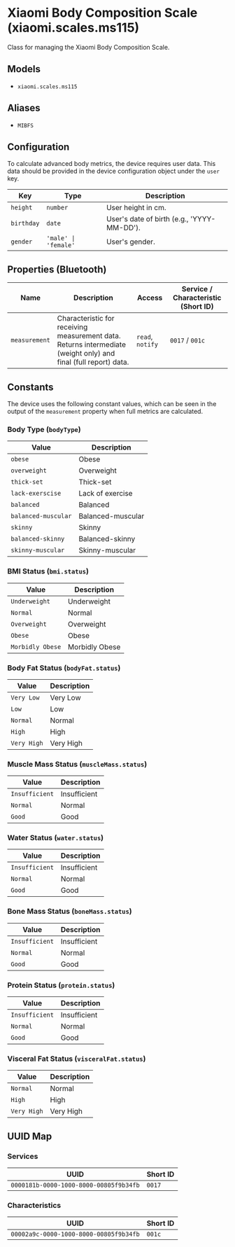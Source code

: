 # Xiaomi Body Composition Scale (xiaomi.scales.ms115)

Class for managing the Xiaomi Body Composition Scale.

## Models

- `xiaomi.scales.ms115`

## Aliases

- `MIBFS`

## Configuration

To calculate advanced body metrics, the device requires user data. This data should be provided in the device configuration object under the `user` key.

| Key      | Type                  | Description                                      |
|----------|-----------------------|--------------------------------------------------|
| `height`   | `number`              | User height in cm.                               |
| `birthday` | `date`                | User's date of birth (e.g., 'YYYY-MM-DD').       |
| `gender`   | `'male' \| 'female'` | User's gender.                                   |

## Properties (Bluetooth)

| Name          | Description                                                                                             | Access           | Service / Characteristic (Short ID) |
|---------------|---------------------------------------------------------------------------------------------------------|------------------|-------------------------------------|
| `measurement` | Characteristic for receiving measurement data. Returns intermediate (weight only) and final (full report) data. | `read`, `notify` | `0017` / `001c`                     |

## Constants

The device uses the following constant values, which can be seen in the output of the `measurement` property when full metrics are calculated.

### Body Type (`bodyType`)

| Value               | Description                 |
|---------------------|-----------------------------|
| `obese`             | Obese                       |
| `overweight`        | Overweight                  |
| `thick-set`         | Thick-set                   |
| `lack-exerscise`    | Lack of exercise            |
| `balanced`          | Balanced                    |
| `balanced-muscular` | Balanced-muscular           |
| `skinny`            | Skinny                      |
| `balanced-skinny`   | Balanced-skinny             |
| `skinny-muscular`   | Skinny-muscular             |

### BMI Status (`bmi.status`)

| Value           | Description      |
|-----------------|------------------|
| `Underweight`   | Underweight      |
| `Normal`        | Normal           |
| `Overweight`    | Overweight       |
| `Obese`         | Obese            |
| `Morbidly Obese`| Morbidly Obese   |

### Body Fat Status (`bodyFat.status`)

| Value       | Description |
|-------------|-------------|
| `Very Low`  | Very Low    |
| `Low`       | Low         |
| `Normal`    | Normal      |
| `High`      | High        |
| `Very High` | Very High   |

### Muscle Mass Status (`muscleMass.status`)

| Value          | Description  |
|----------------|--------------|
| `Insufficient` | Insufficient |
| `Normal`       | Normal       |
| `Good`         | Good         |

### Water Status (`water.status`)

| Value          | Description  |
|----------------|--------------|
| `Insufficient` | Insufficient |
| `Normal`       | Normal       |
| `Good`         | Good         |

### Bone Mass Status (`boneMass.status`)

| Value          | Description  |
|----------------|--------------|
| `Insufficient` | Insufficient |
| `Normal`       | Normal       |
| `Good`         | Good         |

### Protein Status (`protein.status`)

| Value          | Description  |
|----------------|--------------|
| `Insufficient` | Insufficient |
| `Normal`       | Normal       |
| `Good`         | Good         |

### Visceral Fat Status (`visceralFat.status`)

| Value       | Description |
|-------------|-------------|
| `Normal`    | Normal      |
| `High`      | High        |
| `Very High` | Very High   |

## UUID Map

### Services

| UUID                                   | Short ID |
|----------------------------------------|----------|
| `0000181b-0000-1000-8000-00805f9b34fb` | `0017`   |

### Characteristics

| UUID                                   | Short ID |
|----------------------------------------|----------|
| `00002a9c-0000-1000-8000-00805f9b34fb` | `001c`   |
